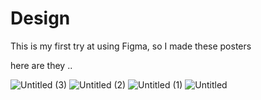 # Design

This is my first try at using Figma, so I made these posters

here are they ..

![Untitled (3)](https://user-images.githubusercontent.com/125293033/222897126-54738864-cc47-46dd-99bc-b892ba997af9.png)
![Untitled (2)](https://user-images.githubusercontent.com/125293033/222897129-8da82ee3-409a-4678-a0b3-e52eef5f778d.png)
![Untitled (1)](https://user-images.githubusercontent.com/125293033/222897130-5bf41f04-95fc-4e61-9d68-8db585cd20f5.png)
![Untitled](https://user-images.githubusercontent.com/125293033/222897131-143b5117-020d-4150-b87c-7d5dba085589.png)
